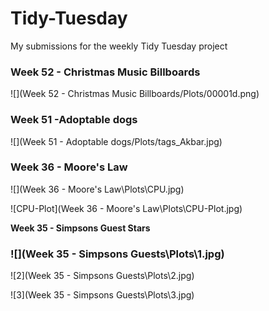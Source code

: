 # Tidy-Tuesday
My submissions for the weekly Tidy Tuesday project



### **Week 52 - Christmas Music Billboards**

![](Week 52 - Christmas Music Billboards/Plots/00001d.png)

### Week 51 -Adoptable dogs

![](Week 51 - Adoptable dogs/Plots/tags_Akbar.jpg)



### **Week 36 - Moore's Law**

![](Week 36 - Moore's Law\Plots\CPU.jpg)

![CPU-Plot](Week 36 - Moore's Law\Plots\CPU-Plot.jpg)



**Week 35 - Simpsons Guest Stars**

### ![](Week 35 - Simpsons Guests\Plots\1.jpg)

![2](Week 35 - Simpsons Guests\Plots\2.jpg)

![3](Week 35 - Simpsons Guests\Plots\3.jpg)


